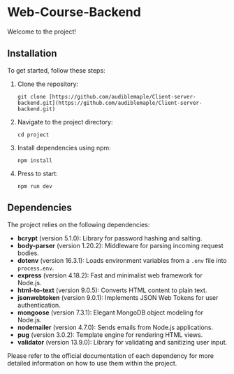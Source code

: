 # Web-Course-Backend

Welcome to the project!

## Installation

To get started, follow these steps:

1. Clone the repository:
   ```
   git clone [https://github.com/audiblemaple/Client-server-backend.git](https://github.com/audiblemaple/Client-server-backend.git)
   ```

2. Navigate to the project directory:
   ```
   cd project
   ```

3. Install dependencies using npm:
   ```
   npm install
   ```

4. Press to start:
   ```
   npm run dev
   ```

## Dependencies

The project relies on the following dependencies:

- **bcrypt** (version 5.1.0): Library for password hashing and salting.
- **body-parser** (version 1.20.2): Middleware for parsing incoming request bodies.
- **dotenv** (version 16.3.1): Loads environment variables from a `.env` file into `process.env`.
- **express** (version 4.18.2): Fast and minimalist web framework for Node.js.
- **html-to-text** (version 9.0.5): Converts HTML content to plain text.
- **jsonwebtoken** (version 9.0.1): Implements JSON Web Tokens for user authentication.
- **mongoose** (version 7.3.1): Elegant MongoDB object modeling for Node.js.
- **nodemailer** (version 4.7.0): Sends emails from Node.js applications.
- **pug** (version 3.0.2): Template engine for rendering HTML views.
- **validator** (version 13.9.0): Library for validating and sanitizing user input.

Please refer to the official documentation of each dependency for more detailed information on how to use them within the project.

